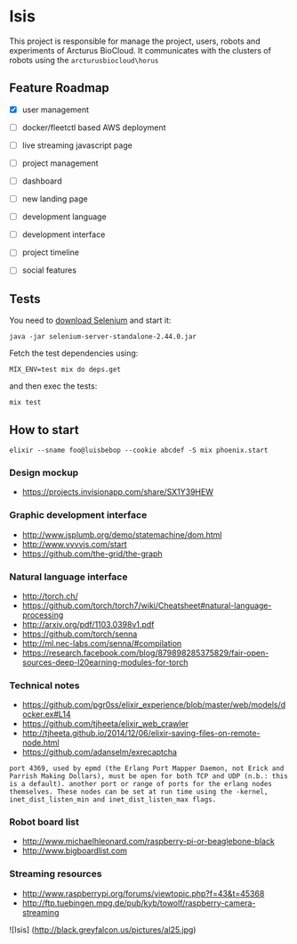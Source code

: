 Isis
=====

This project is responsible for manage the project, users, robots and experiments of Arcturus BioCloud.
It communicates with the clusters of robots using the `arcturusbiocloud\horus`


## Feature Roadmap

  - [x] user management
  - [ ] docker/fleetctl based AWS deployment
  - [ ] live streaming javascript page
  - [ ] project management 
  - [ ] dashboard
  - [ ] new landing page
  - [ ] development language
  - [ ] development interface
  - [ ] project timeline
  - [ ] social features


## Tests

You need to [download Selenium](http://docs.seleniumhq.org/download/) and start it:

```
java -jar selenium-server-standalone-2.44.0.jar
```

Fetch the test dependencies using:
```
MIX_ENV=test mix do deps.get
```
and then exec the tests:
```
mix test
```

    
## How to start
    elixir --sname foo@luisbebop --cookie abcdef -S mix phoenix.start
    

### Design mockup
  * https://projects.invisionapp.com/share/SX1Y39HEW

    
### Graphic development interface
  * http://www.jsplumb.org/demo/statemachine/dom.html
  * http://www.vvvvjs.com/start
  * https://github.com/the-grid/the-graph
  
  
### Natural language interface
  * http://torch.ch/
  * https://github.com/torch/torch7/wiki/Cheatsheet#natural-language-processing
  * http://arxiv.org/pdf/1103.0398v1.pdf
  * https://github.com/torch/senna
  * http://ml.nec-labs.com/senna/#compilation
  * https://research.facebook.com/blog/879898285375829/fair-open-sources-deep-l20earning-modules-for-torch
 

### Technical notes
  * https://github.com/pgr0ss/elixir_experience/blob/master/web/models/docker.ex#L14
  * https://github.com/tjheeta/elixir_web_crawler
  * http://tjheeta.github.io/2014/12/06/elixir-saving-files-on-remote-node.html
  * https://github.com/adanselm/exrecaptcha

`port 4369, used by epmd (the Erlang Port Mapper Daemon, not Erick and Parrish Making Dollars), must be open for both TCP and UDP (n.b.: this is a default). another port or range of ports for the erlang nodes themselves. These nodes can be set at run time using the -kernel, inet_dist_listen_min and inet_dist_listen_max flags.`


### Robot board list
  * http://www.michaelhleonard.com/raspberry-pi-or-beaglebone-black
  * http://www.bigboardlist.com

  
### Streaming resources
  * http://www.raspberrypi.org/forums/viewtopic.php?f=43&t=45368
  * http://ftp.tuebingen.mpg.de/pub/kyb/towolf/raspberry-camera-streaming
  
  
![Isis] (http://black.greyfalcon.us/pictures/al25.jpg)